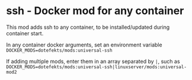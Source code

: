 # ssh - Docker mod for any container

This mod adds ssh to any container, to be installed/updated during container start.

In any container docker arguments, set an environment variable `DOCKER_MODS=dotefekts/mods:universal-ssh`

If adding multiple mods, enter them in an array separated by `|`, such as `DOCKER_MODS=dotefekts/mods:universal-ssh|linuxserver/mods:universal-mod2`
